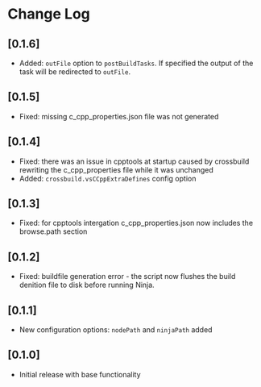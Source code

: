 # Change Log

## [0.1.6]
* Added: `outFile` option to `postBuildTasks`. If specified the output of the task will be redirected to `outFile`.

## [0.1.5]
* Fixed: missing c_cpp_properties.json file was not generated

## [0.1.4]
* Fixed: there was an issue in cpptools at startup caused by crossbuild rewriting the c_cpp_properties file while it was unchanged
* Added: `crossbuild.vsCCppExtraDefines` config option

## [0.1.3]
* Fixed: for cpptools intergation c_cpp_properties.json now includes the browse.path section

## [0.1.2]
* Fixed: buildfile generation error - the script now flushes the build denition file to disk before running Ninja.

## [0.1.1]
* New configuration options: `nodePath` and `ninjaPath` added

## [0.1.0]
* Initial release with base functionality
